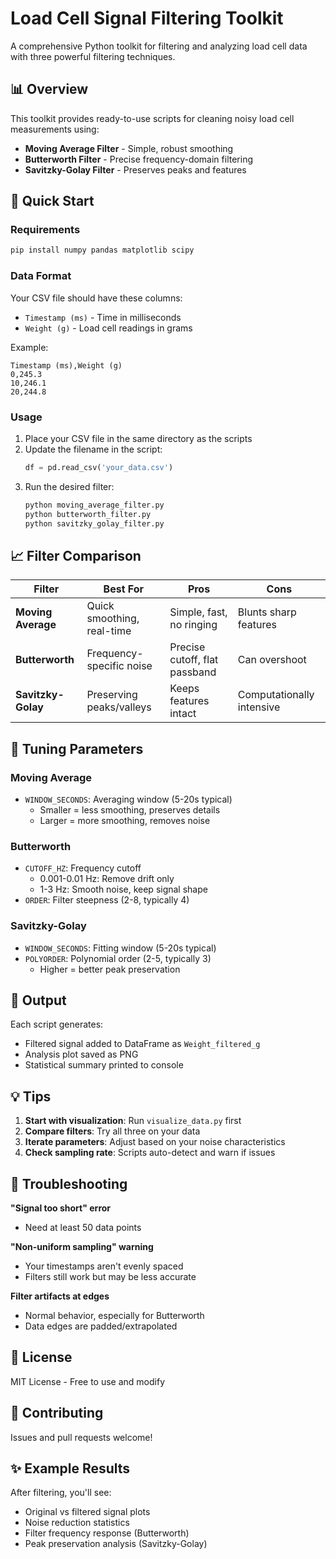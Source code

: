 # Load Cell Signal Filtering Toolkit

A comprehensive Python toolkit for filtering and analyzing load cell data with three powerful filtering techniques.

## 📊 Overview

This toolkit provides ready-to-use scripts for cleaning noisy load cell measurements using:
- **Moving Average Filter** - Simple, robust smoothing
- **Butterworth Filter** - Precise frequency-domain filtering
- **Savitzky-Golay Filter** - Preserves peaks and features

## 🚀 Quick Start

### Requirements
```bash
pip install numpy pandas matplotlib scipy
```

### Data Format
Your CSV file should have these columns:
- `Timestamp (ms)` - Time in milliseconds
- `Weight (g)` - Load cell readings in grams

Example:
```
Timestamp (ms),Weight (g)
0,245.3
10,246.1
20,244.8
```

### Usage
1. Place your CSV file in the same directory as the scripts
2. Update the filename in the script:
   ```python
   df = pd.read_csv('your_data.csv')
   ```
3. Run the desired filter:
   ```bash
   python moving_average_filter.py
   python butterworth_filter.py
   python savitzky_golay_filter.py
   ```

## 📈 Filter Comparison

| Filter | Best For | Pros | Cons |
|--------|----------|------|------|
| **Moving Average** | Quick smoothing, real-time | Simple, fast, no ringing | Blunts sharp features |
| **Butterworth** | Frequency-specific noise | Precise cutoff, flat passband | Can overshoot |
| **Savitzky-Golay** | Preserving peaks/valleys | Keeps features intact | Computationally intensive |

## 🔧 Tuning Parameters

### Moving Average
- `WINDOW_SECONDS`: Averaging window (5-20s typical)
  - Smaller = less smoothing, preserves details
  - Larger = more smoothing, removes noise

### Butterworth
- `CUTOFF_HZ`: Frequency cutoff
  - 0.001-0.01 Hz: Remove drift only
  - 1-3 Hz: Smooth noise, keep signal shape
- `ORDER`: Filter steepness (2-8, typically 4)

### Savitzky-Golay
- `WINDOW_SECONDS`: Fitting window (5-20s typical)
- `POLYORDER`: Polynomial order (2-5, typically 3)
  - Higher = better peak preservation

## 📁 Output

Each script generates:
- Filtered signal added to DataFrame as `Weight_filtered_g`
- Analysis plot saved as PNG
- Statistical summary printed to console

## 💡 Tips

1. **Start with visualization**: Run `visualize_data.py` first
2. **Compare filters**: Try all three on your data
3. **Iterate parameters**: Adjust based on your noise characteristics
4. **Check sampling rate**: Scripts auto-detect and warn if issues

## 🐛 Troubleshooting

**"Signal too short" error**
- Need at least 50 data points

**"Non-uniform sampling" warning**
- Your timestamps aren't evenly spaced
- Filters still work but may be less accurate

**Filter artifacts at edges**
- Normal behavior, especially for Butterworth
- Data edges are padded/extrapolated

## 📝 License

MIT License - Free to use and modify

## 🤝 Contributing

Issues and pull requests welcome!

## ✨ Example Results

After filtering, you'll see:
- Original vs filtered signal plots
- Noise reduction statistics
- Filter frequency response (Butterworth)
- Peak preservation analysis (Savitzky-Golay)

